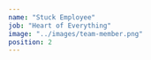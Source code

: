```yaml
---
name: "Stuck Employee"
job: "Heart of Everything"
image: "../images/team-member.png"
position: 2
---
```

